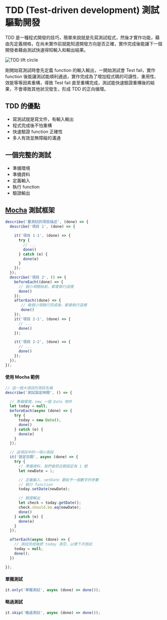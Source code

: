 # TDD (Test-driven development) 測試驅動開發
  TDD 是一種程式開發的技巧，簡單來說就是先寫測試程式，然後才實作功能，藉由先定義規格，在尚未實作前就能知道開發方向是否正確，實作完成後能讓下一個開發者藉由測試快速得知輸入和輸出結果。

  ![TDD lift circle](http://www.agilenutshell.com/assets/test-driven-development/tdd-circle-of-life.png)

  剛開始寫測試時會先定義 function 的輸入輸出，一開始測試會 Test fail，實作 function 後能讓測試能順利通過，實作完成為了增加程式碼的可讀性、重用性、效能等等因素重構，導致 Test fail 直至重構完成，測試能快速驗證重構後的結果，不會導致其他狀況發生，形成 TDD 的正向循環。

## TDD 的優點
* 寫測試就是寫文件，有輸入輸出
* 程式完成後不怕重構
* 快速驗證 function 正確性
* 多人有效並無障礙的溝通

## 一個完整的測試
* 準備環境
* 準備資料
* 定義輸入
* 執行 function
* 驗證輸出  

## [Mocha](https://mochajs.org/) 測試框架

```javascript
describe('要測試的項目描述', (done) => {
  describe('項目 1', (done) => {

    it('項目 1-1', (done) => {
      try {
        // ...
        done()
      } catch (e) {
        done(e)
      }
    });
  });
  describe('項目 2', () => {
    beforeEach((done) => {
      // 個小項開始前，都會執行這裡
      done()
    });
    afterEach((done) => {
       // 每個小項執行完成後，都會執行這裡
       done()
    });
    it('項目 2-1', (done) => {
      // ...
      done()
    });

    it('項目 2-2', (done) => {
      // ...
      done()
    });
  });
});
```


#### 使用 Mocha 範例
```javascript
// 這一個大項目的測試名稱
describe('測試設定時間', () => {

  // 準備環境，new 一個 Date 物件
  let today = null;
  beforeEach(async (done) => {
    try {
      today = new Date();
      done()
    } catch (e) {
      done(e)
    }
  });

  // 這項目中的一項小測試
  it('設定日期', async (done) => {
    try {
      // 準備資料，我們會把日期設定為 1 號
      let newDate = 1;

      // 定義輸入，setDate 要給予一個數字的參數
      // 執行 function
      today.setDate(newDate);

      // 驗證輸出
      let check = today.getDate();
      check.should.be.eq(newDate);
      done()
    } catch (e) {
      done(e)
    }
  });

  afterEach(async (done) => {
    // 測試完成後把 today 清空，以便下次測試
    today = null;
    done();
  })

});
```

#### 單獨測試
```javascript
it.only('單獨測試', async (done) => done());
```

#### 略過測試
```javascript
it.skip('略過測試', async (done) => done());
```
